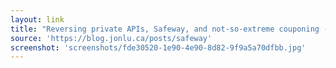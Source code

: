 ```yaml
---
layout: link
title: "Reversing private APIs, Safeway, and not-so-extreme couponing - JonLuca's Blog"
source: 'https://blog.jonlu.ca/posts/safeway'
screenshot: 'screenshots/fde30520-1e90-4e90-8d82-9f9a5a70dfbb.jpg'
---
```


